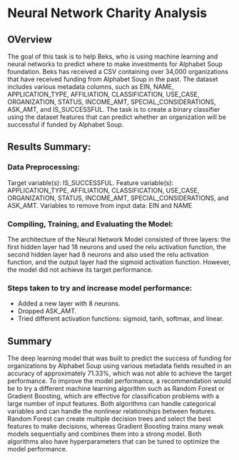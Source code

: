 # Neural Network Charity Analysis
## OVerview
The goal of this task is to help Beks, who is using machine learning and neural networks to predict where to make investments for Alphabet Soup foundation. Beks has received a CSV containing over 34,000 organizations that have received funding from Alphabet Soup in the past. The dataset includes various metadata columns, such as EIN, NAME, APPLICATION_TYPE, AFFILIATION, CLASSIFICATION, USE_CASE, ORGANIZATION, STATUS, INCOME_AMT, SPECIAL_CONSIDERATIONS, ASK_AMT, and IS_SUCCESSFUL. The task is to create a binary classifier using the dataset features that can predict whether an organization will be successful if funded by Alphabet Soup.

## Results Summary:
### Data Preprocessing:
Target variable(s): IS_SUCCESSFUL.
Feature variable(s): APPLICATION_TYPE, AFFILIATION, CLASSIFICATION, USE_CASE, ORGANIZATION, STATUS, INCOME_AMT, SPECIAL_CONSIDERATIONS, and ASK_AMT.
Variables to remove from input data: EIN and NAME
### Compiling, Training, and Evaluating the Model:
The architecture of the Neural Network Model consisted of three layers: the first hidden layer had 18 neurons and used the relu activation function, the second hidden layer had 8 neurons and also used the relu activation function, and the output layer had the sigmoid activation function. However, the model did not achieve its target performance.
### Steps taken to try and increase model performance:
* Added a new layer with 8 neurons.
* Dropped ASK_AMT.
* Tried different activation functions: sigmoid, tanh, softmax, and linear.

## Summary
The deep learning model that was built to predict the success of funding for organizations by Alphabet Soup using various metadata fields resulted in an accuracy of approximately 71.33%, which was not able to achieve the target performance.
To improve the model performance, a recommendation would be to try a different machine learning algorithm such as Random Forest or Gradient Boosting, which are effective for classification problems with a large number of input features. Both algorithms can handle categorical variables and can handle the nonlinear relationships between features.
Random Forest can create multiple decision trees and select the best features to make decisions, whereas Gradient Boosting trains many weak models sequentially and combines them into a strong model. Both algorithms also have hyperparameters that can be tuned to optimize the model performance.
